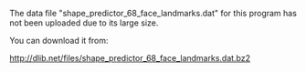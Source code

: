 The data file "shape_predictor_68_face_landmarks.dat" for this program has not been uploaded due to its large size.

You can download it from:

http://dlib.net/files/shape_predictor_68_face_landmarks.dat.bz2